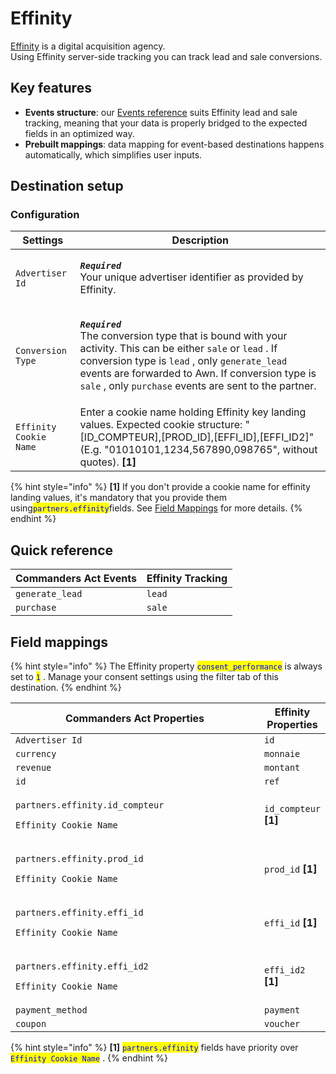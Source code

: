# Effinity

[Effinity](https://www.effinity.fr/) is a digital acquisition agency. \
Using Effinity server-side tracking you can track lead and sale conversions.

## Key features

* **Events structure**: our [Events reference](https://community.commandersact.com/platform-x/developers/tracking/events-reference) suits Effinity lead and sale tracking, meaning that your data is properly bridged to the expected fields in an optimized way.
* **Prebuilt mappings**: data mapping for event-based destinations happens automatically, which simplifies user inputs.

## Destination setup

### Configuration

| Settings               | Description                                                                                                                                                                                                                                                                                                                                                                                       |
| ---------------------- | ------------------------------------------------------------------------------------------------------------------------------------------------------------------------------------------------------------------------------------------------------------------------------------------------------------------------------------------------------------------------------------------------- |
| `Advertiser Id`        | <p><em><strong><code>Required</code></strong></em> <br>Your unique advertiser identifier as provided by Effinity.</p>                                                                                                                                                                                                                                                                             |
| `Conversion Type`      | <p><em><strong><code>Required</code></strong></em>  <br>The conversion type that is bound with your activity. This can be either  <code>sale</code>  or  <code>lead</code> . If conversion type is <code>lead</code> , only  <code>generate_lead</code>  events are forwarded to Awn. If conversion type is  <code>sale</code> , only  <code>purchase</code>  events are sent to the partner.</p> |
| `Effinity Cookie Name` | Enter a cookie name holding Effinity key landing values. Expected cookie structure: "\[ID\_COMPTEUR],\[PROD\_ID],\[EFFI\_ID],\[EFFI\_ID2]" (E.g. "01010101,1234,567890,098765", without quotes). **\[1]**                                                                                                                                                                                         |

{% hint style="info" %}
**\[1]** If you don't provide a cookie name for effinity landing values, it's mandatory that you provide them using<mark style="color:blue;">`partners.effinity`</mark>fields. See [Field Mappings](effinity.md#field-mappings) for more details.
{% endhint %}

## Quick reference

| Commanders Act Events | Effinity Tracking |
| --------------------- | ----------------- |
| `generate_lead`       | `lead`            |
| `purchase`            | `sale`            |

## Field mappings

{% hint style="info" %}
The Effinity property <mark style="color:blue;">`consent_performance`</mark> is always set to <mark style="color:blue;">`1`</mark> . Manage your consent settings using the filter tab of this destination.
{% endhint %}

<table><thead><tr><th width="526">Commanders Act Properties</th><th>Effinity Properties</th></tr></thead><tbody><tr><td><code>Advertiser Id</code></td><td><code>id</code></td></tr><tr><td><code>currency</code></td><td><code>monnaie</code></td></tr><tr><td><code>revenue</code></td><td><code>montant</code></td></tr><tr><td><code>id</code></td><td><code>ref</code></td></tr><tr><td><p><code>partners.effinity.id_compteur</code></p><p><code>Effinity Cookie Name</code> </p></td><td><code>id_compteur</code> <strong>[1]</strong></td></tr><tr><td><p><code>partners.effinity.prod_id</code></p><p><code>Effinity Cookie Name</code></p></td><td><code>prod_id</code> <strong>[1]</strong></td></tr><tr><td><p><code>partners.effinity.effi_id</code></p><p><code>Effinity Cookie Name</code></p></td><td><code>effi_id</code> <strong>[1]</strong></td></tr><tr><td><p><code>partners.effinity.effi_id2</code></p><p><code>Effinity Cookie Name</code></p></td><td><code>effi_id2</code> <strong>[1]</strong></td></tr><tr><td><code>payment_method</code></td><td><code>payment</code></td></tr><tr><td><code>coupon</code></td><td><code>voucher</code></td></tr></tbody></table>

{% hint style="info" %}
**\[1]**  <mark style="color:blue;">`partners.effinity`</mark> fields have priority over <mark style="color:blue;">`Effinity Cookie Name`</mark> .
{% endhint %}
